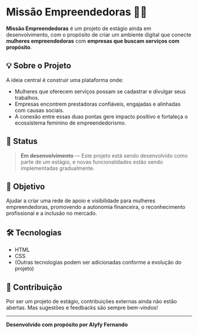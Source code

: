 # Missão Empreendedoras 💼✨

**Missão Empreendedoras** é um projeto de estágio ainda em desenvolvimento, com o propósito de criar um ambiente digital que conecte **mulheres empreendedoras** com **empresas que buscam serviços com propósito**.

## 💡 Sobre o Projeto

A ideia central é construir uma plataforma onde:

- Mulheres que oferecem serviços possam se cadastrar e divulgar seus trabalhos.
- Empresas encontrem prestadoras confiáveis, engajadas e alinhadas com causas sociais.
- A conexão entre essas duas pontas gere impacto positivo e fortaleça o ecossistema feminino de empreendedorismo.

## 🚧 Status

> **Em desenvolvimento** — Este projeto está sendo desenvolvido como parte de um estágio, e novas funcionalidades estão sendo implementadas gradualmente.

## 🎯 Objetivo

Ajudar a criar uma rede de apoio e visibilidade para mulheres empreendedoras, promovendo a autonomia financeira, o reconhecimento profissional e a inclusão no mercado.

## 🛠️ Tecnologias

- HTML
- CSS
- (Outras tecnologias podem ser adicionadas conforme a evolução do projeto)

## 🤝 Contribuição

Por ser um projeto de estágio, contribuições externas ainda não estão abertas. Mas sugestões e feedbacks são sempre bem-vindos!

---

**Desenvolvido com propósito por Alyfy Fernando**
